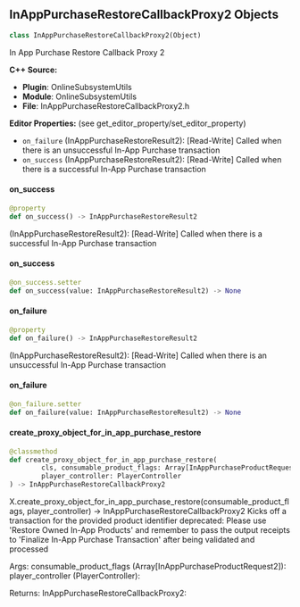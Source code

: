 ## InAppPurchaseRestoreCallbackProxy2 Objects

```python
class InAppPurchaseRestoreCallbackProxy2(Object)
```

In App Purchase Restore Callback Proxy 2

**C++ Source:**

- **Plugin**: OnlineSubsystemUtils
- **Module**: OnlineSubsystemUtils
- **File**: InAppPurchaseRestoreCallbackProxy2.h

**Editor Properties:** (see get_editor_property/set_editor_property)

- ``on_failure`` (InAppPurchaseRestoreResult2):  [Read-Write] Called when there is an unsuccessful In-App Purchase transaction
- ``on_success`` (InAppPurchaseRestoreResult2):  [Read-Write] Called when there is a successful In-App Purchase transaction

<a id="unreal.InAppPurchaseRestoreCallbackProxy2.on_success"></a>

#### on_success

```python
@property
def on_success() -> InAppPurchaseRestoreResult2
```

(InAppPurchaseRestoreResult2):  [Read-Write] Called when there is a successful In-App Purchase transaction

<a id="unreal.InAppPurchaseRestoreCallbackProxy2.on_success"></a>

#### on_success

```python
@on_success.setter
def on_success(value: InAppPurchaseRestoreResult2) -> None
```

<a id="unreal.InAppPurchaseRestoreCallbackProxy2.on_failure"></a>

#### on_failure

```python
@property
def on_failure() -> InAppPurchaseRestoreResult2
```

(InAppPurchaseRestoreResult2):  [Read-Write] Called when there is an unsuccessful In-App Purchase transaction

<a id="unreal.InAppPurchaseRestoreCallbackProxy2.on_failure"></a>

#### on_failure

```python
@on_failure.setter
def on_failure(value: InAppPurchaseRestoreResult2) -> None
```

<a id="unreal.InAppPurchaseRestoreCallbackProxy2.create_proxy_object_for_in_app_purchase_restore"></a>

#### create_proxy_object_for_in_app_purchase_restore

```python
@classmethod
def create_proxy_object_for_in_app_purchase_restore(
        cls, consumable_product_flags: Array[InAppPurchaseProductRequest2],
        player_controller: PlayerController
) -> InAppPurchaseRestoreCallbackProxy2
```

X.create_proxy_object_for_in_app_purchase_restore(consumable_product_flags, player_controller) -> InAppPurchaseRestoreCallbackProxy2
Kicks off a transaction for the provided product identifier
deprecated: Please use 'Restore Owned In-App Products' and remember to pass the output receipts to 'Finalize In-App Purchase Transaction' after being validated and processed

Args:
    consumable_product_flags (Array[InAppPurchaseProductRequest2]): 
    player_controller (PlayerController): 

Returns:
    InAppPurchaseRestoreCallbackProxy2:

<a id="unreal.JoinSessionCallbackProxy"></a>